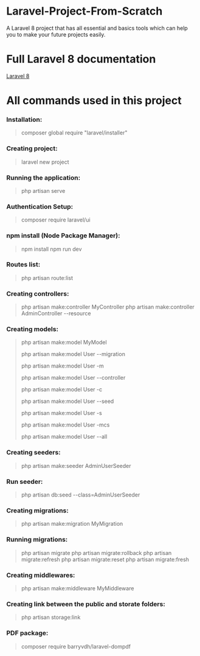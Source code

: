 # Laravel-Project-From-Scratch
A Laravel 8 project that has all essential and basics tools which can help you to make your future projects easily. 

# Full Laravel 8 documentation
[Laravel 8](https://laravel.com/docs/8.x/)

# All commands used in this project
### Installation:
> composer global require "laravel/installer"

### Creating project:
> laravel new project

### Running the application:
> php artisan serve

### Authentication Setup:
> composer require laravel/ui

### npm install (Node Package Manager):
> npm install
> npm run dev

### Routes list:
> php artisan route:list

### Creating controllers:
> php artisan make:controller MyController
> php artisan make:controller AdminController --resource

### Creating models:
> php artisan make:model MyModel
> 
> php artisan make:model User --migration
> 
> php artisan make:model User -m
> 
> php artisan make:model User --controller
> 
> php artisan make:model User -c
> 
> php artisan make:model User --seed
> 
> php artisan make:model User -s
> 
> php artisan make:model User -mcs
> 
> php artisan make:model User --all

### Creating seeders:
> php artisan make:seeder AdminUserSeeder

### Run seeder:
> php artisan db:seed --class=AdminUserSeeder

### Creating migrations:
> php artisan make:migration MyMigration

### Running migrations:
> php artisan migrate
> php artisan migrate:rollback
> php artisan migrate:refresh
> php artisan migrate:reset
> php artisan migrate:fresh

### Creating middlewares:
> php artisan make:middleware MyMiddleware

### Creating link between the public and storate folders:
> php artisan storage:link

### PDF package:
> composer require barryvdh/laravel-dompdf
